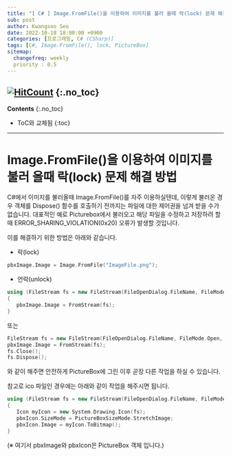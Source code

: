 ```yaml
---
title: "[ C# ] Image.FromFile()을 이용하여 이미지를 불러 올때 락(lock) 문제 해결 방법" 
sub: post
author: Kwangsoo Seo
date: 2022-10-18 18:00:00 +0900
categories: [프로그래밍, C# (CSharp)]
tags: [C#, Image.FromFile(), lock, PictureBox]
sitemap:
  changefreq: weekly
  priority : 0.5
---
```

[![HitCount](https://hits.dwyl.com/MonosLab/post16.svg?style=flat-square&show=unique)](http://hits.dwyl.com/MonosLab/post16)
{:.no_toc}
---
**Contents**
{:.no_toc}

* ToC와 교체됨
{:toc}  

---
# **Image.FromFile()을 이용하여 이미지를 불러 올때 락(lock) 문제 해결 방법**  
C#에서 이미지를 불러올때 Image.FromFile()를 자주 이용하실텐데, 이렇게 불러온 경우 객체를 Dispose() 함수를 호출하기 전까지는 파일에 대한 제어권을 넘겨 받을 수가 없습니다. 대표적인 예로 Picturebox에서 불러오고 해당 파일을 수정하고 저장하려 할때 ERROR_SHARING_VIOLATION(0x20) 오류가 발생할 것입니다.

이를 해결하기 위한 방법은 아래와 같습니다.

* 락(lock)   
```cpp   
pbxImage.Image = Image.FromFile("ImageFile.png");
```   

* 언락(unlock)   
```cpp   
using (FileStream fs = new FileStream(FileOpenDialog.FileName, FileMode.Open, FileAccess.Read))
{
   pbxImage.Image = FromStream(fs);
}
```   
또는
```cpp   
FileStream fs = new FileStream(FileOpenDialog.FileName, FileMode.Open, FileAccess.Read);
pbxImage.Image = FromStream(fs);
fs.Close();
fs.Dispose();
```  

와 같이 해주면 안전하게 PictureBox에 그린 이후 곧장 다른 작업을 하실 수 있습니다.

참고로 ico 파일인 경우에는 아래와 같이 작업을 해주시면 됩니다.   
```cpp   
using (FileStream fs = new FileStream(FileOpenDialog.FileName, FileMode.Open, FileAccess.Read))
{
   Icon myIcon = new System.Drawing.Icon(fs);
   pbxIcon.SizeMode = PictureBoxSizeMode.StretchImage;
   pbxIcon.Image = myIcon.ToBitmap();
}
``` 

(※ 여기서 pbxImage와 pbxIcon은 PictureBox 객체 입니다.)

